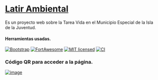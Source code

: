 # [Latir Ambiental](https://github.com/isladelascotorras/latir_ambiental)

Es un proyecto web sobre la Tarea Vida en el Municipio Especial de la Isla de la Juventud.

#### Herramientas usadas.

[![Bootstrap][Bootstrap-badge]][Bootstrap-url]
[![FortAwesome][FortAwesome-badge]][FortAwesome-url]
[![MIT licensed][mit-badge]][mit-url]
[![CI][actions-badge]][actions-url]

<!-- : https://getbootstrap.com/docs/5.0/getting-started/download/ -->
<!-- https://fontawesome.com/v6.5.2/how-to-use/on-the-web/setup/getting-started -->

[Bootstrap-badge]: https://img.shields.io/badge/Bootstrap-5.0.2-success.svg
[Bootstrap-url]: https://github.com/twbs/bootstrap/releases/tag/v5.0.2
[FortAwesome-badge]: https://img.shields.io/badge/Font%20Awesome-6.5.2-success.svg
[FortAwesome-url]: https://github.com/FortAwesome/Font-Awesome/releases/tag/v6.5.2
[mit-badge]: https://img.shields.io/badge/license-MIT-blue.svg
[mit-url]: https://github.com/w3reality/three-geo/blob/master/LICENSE
[actions-badge]: https://github.com/w3reality/three-geo/workflows/CI/badge.svg
[actions-url]: https://github.com/w3reality/three-geo/actions

### Código QR para acceder a la página.

[![image](https://isladelascotorras.github.io/latir_ambiental/images/qrcode-monkey.png)](https://isladelascotorras.github.io/latir_ambiental/images/qrcode-monkey.png)

